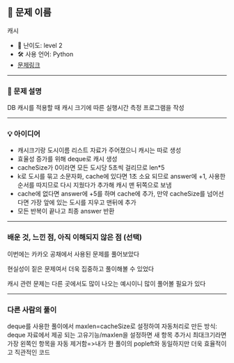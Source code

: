 ## 📘 문제 이름
캐시

- 🧩 난이도: level 2
- 🛠 사용 언어: Python
- [문제링크](https://school.programmers.co.kr/learn/courses/30/lessons/17680)

---

### 🧠 문제 설명
DB 캐시를 적용할 때 캐시 크기에 따른 실행시간 측정 프로그램을 작성

---

### 💡 아이디어
- 캐시크기랑 도시이름 리스트 자료가 주어졌으니 캐시는 따로 생성
- 효율성 증가를 위해 deque로 캐시 생성
- cacheSize가 0이라면 모든 도시당 5초씩 걸리므로 len*5
- k로 도시를 묶고 소문자화, cache에 있다면 1초 소요 되므로 answer에 +1, 사용한 순서를 따지므로 다시 지웠다가 추가해 캐시 맨 뒤쪽으로 보냄
- cache에 없다면 answer에 +5를 하며 cache에 추가, 만약 cacheSize를 넘어선다면 가장 앞에 있는 도시를 지우고 맨뒤에 추가
- 모든 반복이 끝나고 최종 answer 반환

---

### 배운 것, 느낀 점, 아직 이해되지 않은 점 (선택)
이번에는 카카오 공채에서 사용된 문제를 풀어보았다

현실성이 짙은 문제여서 더욱 집중하고 풀이해볼 수 있었다

캐시 관련 문제는 다른 곳에서도 많이 나오는 예시이니 많이 풀어볼 필요가 있다

---

### 다른 사람의 풀이
deque를 사용한 풀이에서 maxlen=cacheSize로 설정하여 자동처리로 만든 방식:
deque 자료에서 제공 되는 고유기능/maxlen을 설정하면 새 항목 추가시 최대크기라면 가장 왼쪽인 항목을 자동 제거함=>내가 한 풀이의 popleft와 동일하지만 더욱 효율적이고 직관적인 코드
